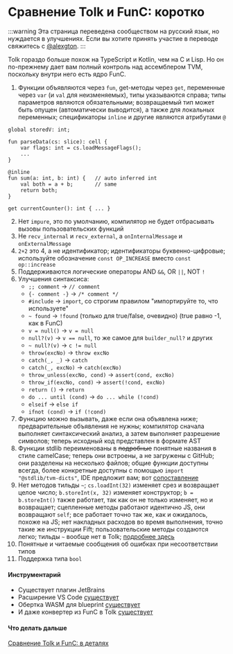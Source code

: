 # Сравнение Tolk и FunC: коротко

:::warning
Эта страница переведена сообществом на русский язык, но нуждается в улучшениях. Если вы хотите принять участие в переводе свяжитесь с [@alexgton](https://t.me/alexgton).
:::

Tolk гораздо больше похож на TypeScript и Kotlin, чем на C и Lisp.
Но он по-прежнему дает вам полный контроль над ассемблером TVM, поскольку внутри него есть ядро ​​FunC.

1. Функции объявляются через `fun`, get-методы через `get`, переменные через `var` (и `val` для неизменяемых), типы указываются справа; типы параметров являются обязательными; возвращаемый тип может быть опущен (автоматически выводится), а также для локальных переменных; спецификаторы `inline` и другие являются атрибутами `@`

```tolk
global storedV: int;

fun parseData(cs: slice): cell {
    var flags: int = cs.loadMessageFlags();
    ...
}

@inline
fun sum(a: int, b: int) {   // auto inferred int
    val both = a + b;       // same
    return both;
}

get currentCounter(): int { ... }
```

2. Нет `impure`, это по умолчанию, компилятор не будет отбрасывать вызовы пользовательских функций
3. Не `recv_internal` и `recv_external`, а `onInternalMessage` и `onExternalMessage`
4. `2+2` это 4, а не идентификатор; идентификаторы буквенно-цифровые; используйте обозначение `const OP_INCREASE` вместо `const op::increase`
5. Поддерживаются логические операторы AND `&&`, OR `||`, NOT `!`
6. Улучшения синтаксиса:
   - `;; comment` → `// comment`
   - `{- comment -}` → `/* comment */`
   - `#include` → `import`, со строгим правилом "импортируйте то, что используете"
   - `~ found` → `!found` (только для true/false, очевидно) (true равно -1, как в FunC)
   - `v = null()` → `v = null`
   - `null?(v)` → `v == null`, то же самое для `builder_null?` и других
   - `~ null?(v)` → `c != null`
   - `throw(excNo)` → `throw excNo`
   - `catch(_, _)` → `catch`
   - `catch(_, excNo)` → `catch(excNo)`
   - `throw_unless(excNo, cond)` → `assert(cond, excNo)`
   - `throw_if(excNo, cond)` → `assert(!cond, excNo)`
   - `return ()` → `return`
   - `do ... until (cond)` → `do ... while (!cond)`
   - `elseif` → `else if`
   - `ifnot (cond)` → `if (!cond)`
7. Функцию можно вызывать, даже если она объявлена ​​ниже; предварительные объявления не нужны; компилятор сначала выполняет синтаксический анализ, а затем выполняет разрешение символов; теперь исходный код представлен в формате AST
8. Функции stdlib переименованы в ~~подробные~~ понятные названия в стиле camelCase; теперь они встроены, а не загружены с GitHub; они разделены на несколько файлов; общие функции доступны всегда, более конкретные доступны с помощью `import "@stdlib/tvm-dicts"`, IDE предложит вам; вот [сопоставление](/v3/documentation/smart-contracts/tolk/tolk-vs-func/stdlib)
9. Нет методов тильды `~`; `cs.loadInt(32)` изменяет срез и возвращает целое число; `b.storeInt(x, 32)` изменяет конструктор; `b = b.storeInt()` также работает, так как он не только изменяет, но и возвращает; сцепленные методы работают идентично JS, они возвращают `self`; все работает точно так же, как и ожидалось, похоже на JS; нет накладных расходов во время выполнения, точно такие же инструкции Fift; пользовательские методы создаются легко; тильды `~` вообще нет в Tolk; [подробнее здесь](/v3/documentation/smart-contracts/tolk/tolk-vs-func/mutability)
10. Понятные и читаемые сообщения об ошибках при несоответствии типов
11. Поддержка типа `bool`

#### Инструментарий

- Существует плагин JetBrains
- Расширение VS Code [существует](https://github.com/ton-blockchain/tolk-vscode)
- Обертка WASM для blueprint [существует](https://github.com/ton-blockchain/tolk-js)
- И даже конвертер из FunC в Tolk [существует](https://github.com/ton-blockchain/convert-func-to-tolk)

#### Что делать дальше

[Сравнение Tolk и FunC: в деталях](/v3/documentation/smart-contracts/tolk/tolk-vs-func/in-detail)
